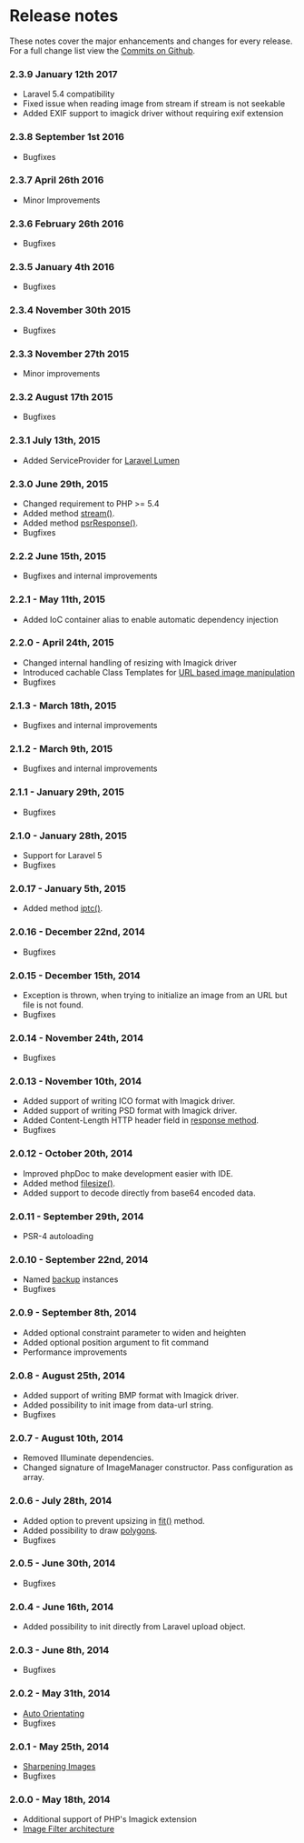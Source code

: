 # Release notes

These notes cover the major enhancements and changes for every release. For a full change list view the [Commits on Github](https://github.com/Intervention/image/commits/master).

### 2.3.9 January 12th 2017

- Laravel 5.4 compatibility
- Fixed issue when reading image from stream if stream is not seekable
- Added EXIF support to imagick driver without requiring exif extension

### 2.3.8 September 1st 2016

- Bugfixes

### 2.3.7 April 26th 2016

- Minor Improvements

### 2.3.6 February 26th 2016

- Bugfixes

### 2.3.5 January 4th 2016

- Bugfixes

### 2.3.4 November 30th 2015

- Bugfixes

### 2.3.3 November 27th 2015

- Minor improvements

### 2.3.2 August 17th 2015

- Bugfixes

### 2.3.1 July 13th, 2015

- Added ServiceProvider for [Laravel Lumen](http://lumen.laravel.com/)

### 2.3.0 June 29th, 2015

- Changed requirement to PHP >= 5.4
- Added method [stream()](/api/stream).
- Added method [psrResponse()](/api/psrResponse).
- Bugfixes

### 2.2.2 June 15th, 2015

- Bugfixes and internal improvements

### 2.2.1 - May 11th, 2015

- Added IoC container alias to enable automatic dependency injection

### 2.2.0 - April 24th, 2015

- Changed internal handling of resizing with Imagick driver
- Introduced cachable Class Templates for [URL based image manipulation](/use/url)
- Bugfixes

### 2.1.3 - March 18th, 2015

- Bugfixes and internal improvements

### 2.1.2 - March 9th, 2015

- Bugfixes and internal improvements

### 2.1.1 - January 29th, 2015

- Bugfixes

### 2.1.0 - January 28th, 2015

- Support for Laravel 5
- Bugfixes

### 2.0.17 - January 5th, 2015

- Added method [iptc()](/api/iptc).

### 2.0.16 - December 22nd, 2014

- Bugfixes

### 2.0.15 - December 15th, 2014

- Exception is thrown, when trying to initialize an image from an URL but file is not found.
- Bugfixes

### 2.0.14 - November 24th, 2014

- Bugfixes

### 2.0.13 - November 10th, 2014

- Added support of writing ICO format with Imagick driver.
- Added support of writing PSD format with Imagick driver.
- Added Content-Length HTTP header field in [response method](/api/response).
- Bugfixes

### 2.0.12 - October 20th, 2014

- Improved phpDoc to make development easier with IDE.
- Added method [filesize()](/api/filesize).
- Added support to decode directly from base64 encoded data.

### 2.0.11 - September 29th, 2014

- PSR-4 autoloading

### 2.0.10 - September 22nd, 2014

- Named [backup](/api/backup) instances
- Bugfixes

### 2.0.9 - September 8th, 2014

- Added optional constraint parameter to widen and heighten
- Added optional position argument to fit command
- Performance improvements

### 2.0.8 - August 25th, 2014

- Added support of writing BMP format with Imagick driver.
- Added possibility to init image from data-url string.
- Bugfixes

### 2.0.7 - August 10th, 2014

- Removed Illuminate dependencies.
- Changed signature of ImageManager constructor. Pass configuration as array.

### 2.0.6 - July 28th, 2014

- Added option to prevent upsizing in [fit()](/api/fit) method.
- Added possibility to draw [polygons](/api/polygon).
- Bugfixes

### 2.0.5 - June 30th, 2014

- Bugfixes

### 2.0.4 - June 16th, 2014

- Added possibility to init directly from Laravel upload object.

### 2.0.3 - June 8th, 2014

- Bugfixes

### 2.0.2 - May 31th, 2014

- [Auto Orientating](/api/orientate)
- Bugfixes

### 2.0.1 - May 25th, 2014

- [Sharpening Images](/api/sharpen)
- Bugfixes

### 2.0.0 - May 18th, 2014

- Additional support of PHP's Imagick extension
- [Image Filter architecture](/use/filters)
